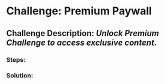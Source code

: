 # Challenge: Premium Paywall
## Challenge Description: *Unlock Premium Challenge to access exclusive content.*

### Steps: 


### Solution:
